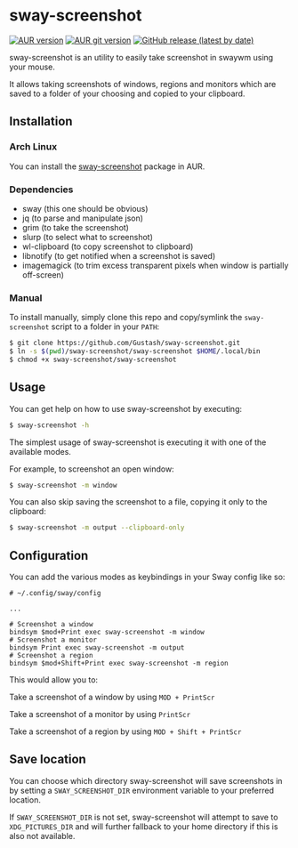 # sway-screenshot

[![AUR version](https://img.shields.io/aur/version/sway-screenshot?label=sway-screenshot&logo=arch+linux)](https://aur.archlinux.org/packages/sway-screenshot)
[![AUR git version](https://img.shields.io/aur/version/sway-screenshot-git?label=sway-screenshot-git&logo=arch+linux)](https://aur.archlinux.org/packages/sway-screenshot-git)
[![GitHub release (latest by date)](https://img.shields.io/github/v/release/Gustash/sway-screenshot?color=green&logo=github)](https://github.com/Gustash/sway-screenshot/releases/latest)

sway-screenshot is an utility to easily take screenshot in swaywm using your mouse.

It allows taking screenshots of windows, regions and monitors which are saved to a folder of your choosing and copied to your clipboard.

## Installation

### Arch Linux

You can install the [sway-screenshot](https://aur.archlinux.org/packages/sway-screenshot) package in AUR.

### Dependencies

- sway          (this one should be obvious)
- jq            (to parse and manipulate json)
- grim          (to take the screenshot)
- slurp         (to select what to screenshot)
- wl-clipboard  (to copy screenshot to clipboard)
- libnotify     (to get notified when a screenshot is saved)
- imagemagick   (to trim excess transparent pixels when window is partially off-screen)

### Manual

To install manually, simply clone this repo and copy/symlink the `sway-screenshot` script to a folder in your `PATH`:

```bash
$ git clone https://github.com/Gustash/sway-screenshot.git
$ ln -s $(pwd)/sway-screenshot/sway-screenshot $HOME/.local/bin
$ chmod +x sway-screenshot/sway-screenshot
```

## Usage

You can get help on how to use sway-screenshot by executing:

```bash
$ sway-screenshot -h
```

The simplest usage of sway-screenshot is executing it with one of the available modes.

For example, to screenshot an open window:

```bash
$ sway-screenshot -m window
```

You can also skip saving the screenshot to a file, copying it only to the clipboard:

```bash
$ sway-screenshot -m output --clipboard-only
```

## Configuration

You can add the various modes as keybindings in your Sway config like so:

```
# ~/.config/sway/config

...

# Screenshot a window
bindsym $mod+Print exec sway-screenshot -m window
# Screenshot a monitor
bindsym Print exec sway-screenshot -m output
# Screenshot a region
bindsym $mod+Shift+Print exec sway-screenshot -m region
```

This would allow you to:

Take a screenshot of a window by using `MOD + PrintScr`

Take a screenshot of a monitor by using `PrintScr`

Take a screenshot of a region by using `MOD + Shift + PrintScr`

## Save location

You can choose which directory sway-screenshot will save screenshots in by setting a `SWAY_SCREENSHOT_DIR` environment variable to your preferred location.

If `SWAY_SCREENSHOT_DIR` is not set, sway-screenshot will attempt to save to `XDG_PICTURES_DIR` and will further fallback to your home directory if this is also not available.
